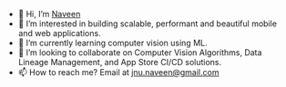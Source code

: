- 👋 Hi, I’m [Naveen](@naveendevs)
- 👀 I’m interested in building scalable, performant and beautiful mobile and web applications.
- 🌱 I’m currently learning computer vision using ML.
- 💞️ I’m looking to collaborate on Computer Vision Algorithms, Data Lineage Management, and App Store CI/CD solutions.
- 📫 How to reach me? Email at jnu.naveen@gmail.com

<!---
naveendevs/naveendevs is a ✨ special ✨ repository because its `README.md` (this file) appears on your GitHub profile.
You can click the Preview link to take a look at your changes.
--->
